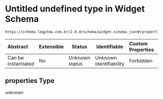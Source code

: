 # Untitled undefined type in Widget Schema

```txt
https://schema.legytma.com.br/2.0.0/schema/widget.schema.json#/properties
```




| Abstract            | Extensible | Status         | Identifiable            | Custom Properties | Additional Properties | Access Restrictions | Defined In                                                                  |
| :------------------ | ---------- | -------------- | ----------------------- | :---------------- | --------------------- | ------------------- | --------------------------------------------------------------------------- |
| Can be instantiated | No         | Unknown status | Unknown identifiability | Forbidden         | Allowed               | none                | [widget.schema.json\*](../schema/widget.schema.json) |

## properties Type

unknown
